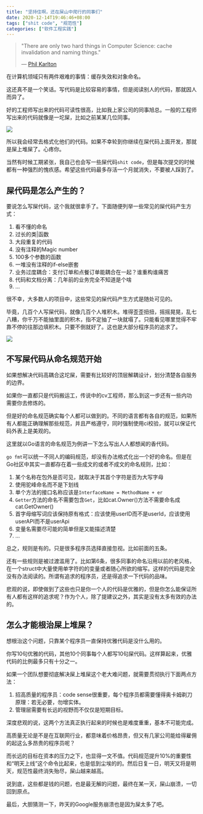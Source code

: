 ```yaml
---
title: "坚持住啊，还在屎山中爬行的同事们"
date: 2020-12-14T19:46:46+08:00
tags: ["shit code", "规范性"]
categories: ["软件工程实践"]
---
```


> "There are only two hard things in Computer Science: cache invalidation and naming things."
>
>  — [Phil Karlton](https://martinfowler.com/bliki/TwoHardThings.html)

在计算机领域只有两件艰难的事情：缓存失效和对象命名。

这还真不是一个笑话。写代码是比较容易的事情，但是阅读别人的代码，那就因人而异了。

好的工程师写出来的代码可读性很高，比如我上家公司的同事旭总。一般的工程师写出来的代码就像是一坨屎，比如之前某某几位同事。

![](https://suncle-public.oss-cn-shenzhen.aliyuncs.com/pics/article/best-practice-shit-code/你猜我的枪里有没有子弹.jpg)

所以我会经常去格式化他们的代码。如果不幸轮到你继续在屎代码上面开发，那就是屎上堆屎了。心疼你。

当然有时候工期紧张，我自己也会写一些屎代码`shit code`，但是每次提交的时候都有一种强烈的愧疚感。希望这些代码最多存活一个月就消失，不要被人踩到了。

<!--more-->

## 屎代码是怎么产生的？

要说怎么写屎代码，这个我就很拿手了。下面随便列举一些常见的屎代码产生方式：

1. 看不懂的命名
2. 过长的类|函数
3. 大段重复的代码
4. 没有注释的Magic number
5. 100多个参数的函数
6. 一堆没有注释的if-else嵌套
7. 业务过度耦合：支付订单和点餐订单能耦合在一起？谁重构谁痛苦
8. 代码和文档分离：几年前的业务完全不知道是个啥
9. ...

很不幸，大多数人的项目中，这些常见的屎代码产生方式是随处可见的。

毕竟，几百个人写屎代码，就像几百个人堆积木。堆得歪歪扭扭，摇摇晃晃，乱七八糟，你千万不能抽里面的积木，指不定抽了一块就塌了。只能看见哪里觉得不牢靠不停的往那边填积木。只要不倒就好了。这也是大部分程序员的追求了。

![](https://suncle-public.oss-cn-shenzhen.aliyuncs.com/pics/article/best-practice-shit-code/拉屎.jpg)

## 不写屎代码从命名规范开始

如果想解决代码高耦合这坨屎，需要有比较好的顶层解耦设计，划分清楚各自服务的边界。

如果你一直都只是代码搬运工，传说中的cv工程师，那么到这一步还有一些内功需要你去修炼的。

但是好的命名规范确实每个人都可以做到的。不同的语言都有各自的规范，如果所有人都能正确理解那些规范，并且严格遵守，同时强制使用ci校验，就可以保证代码外表上是美观的。

这里就以Go语言的命名规范为例讲一下怎么写出人人都想闻的香代码。

`go fmt`可以统一不同人的编码规范，却没有办法格式化出一个好的命名。但是在Go社区中其实一直都存在着一些成文的或者不成文的命名规则，比如：

1. 某个名称在包外是否可见，就取决于其首个字符是否为大写字母
2. 使用驼峰命名而不是下划线
3. 单个方法的接口名称应该是`InterfaceName = MethodName + er`
4. `Getter`方法的命名不需要包含`Get`，比如cat.Owner()方法不需要命名成cat.GetOwner()
5. 首字母缩写词应该保持原有格式：应该使用userID而不是userId，应该使用userAPI而不是userApi
6. 变量名需要尽可能的简单但是又能描述清楚
7. ...

总之，规则是有的。只是很多程序员选择直接忽视。比如前面的五条。

还有一些规则是被过渡滥用了。比如第6条，很多同事的命名沿用以前的老风格，在一个struct中大量使用单字符的的变量或者随心所欲的缩写。这样的代码是完全没有办法阅读的。所谓有追求的程序员，还是得追求一下代码的品味。

悲观的说，即使做到了这些也只是你一个人的代码是优雅的，但是你怎么能保证所有人都有这样的追求呢？作为个人，除了提建议之外，其实是没有太多有效的办法的。

## 怎么才能根治屎上堆屎？

想根治这个问题，只靠某个程序员一直保持优雅代码是没什么用的。

你写10句优雅的代码，其他10个同事每个人都写10句屎代码。这样算起来，优雅代码的比例最多只有十分之一。

如果一个团队想要彻底解决屎上堆屎这个老大难问题，就需要贯彻执行下面两点方法：

1. 招高质量的程序员：code sense很重要，每个程序员都需要懂得奥卡姆剃刀原理：若无必要，勿增实体。
2. 管理层需要有长远的视野而不仅仅是短期目标。

深度悲观的说，这两个方法真正执行起来的时候也是难度重重，基本不可能完成。

高质量无论是不是在互联网行业，都意味着价格昂贵，但又有几家公司能给得雇佣的起这么多昂贵的程序员呢？

而长远的目标在资本的压力之下，也显得一文不值。代码规范提升10%的重要性和“明天上线”这个命令比起来，也是低到尘埃的的。然后日复一日，明天又将是明天，规范性最终消失殆尽，屎山越来越高。

说到底，这些都是钱的问题，也是最无解的问题，最终在某一天，屎山崩溃，一切回到原点。

最后，大胆猜测一下，昨天的Google服务崩溃也是因为屎太多了吧。

